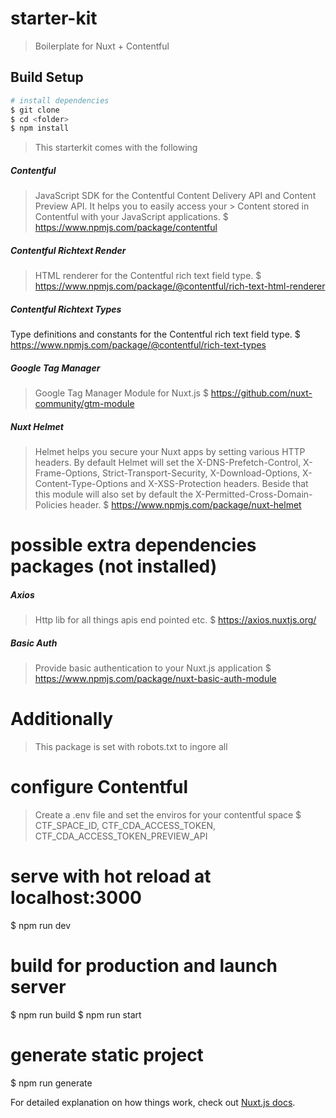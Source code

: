 # starter-kit

> Boilerplate for Nuxt + Contentful

## Build Setup

``` bash
# install dependencies
$ git clone
$ cd <folder>
$ npm install
```

> This starterkit comes with the following

##### Contentful
> JavaScript SDK for the Contentful Content Delivery API and Content Preview API. It helps you to easily access your > Content stored in Contentful with your JavaScript applications.
$ https://www.npmjs.com/package/contentful

##### Contentful Richtext Render
> HTML renderer for the Contentful rich text field type.
$ https://www.npmjs.com/package/@contentful/rich-text-html-renderer

##### Contentful Richtext Types
Type definitions and constants for the Contentful rich text field type.
$ https://www.npmjs.com/package/@contentful/rich-text-types

##### Google Tag Manager
> Google Tag Manager Module for Nuxt.js
$ https://github.com/nuxt-community/gtm-module

##### Nuxt Helmet
> Helmet helps you secure your Nuxt apps by setting various HTTP headers. By default Helmet will set the X-DNS-Prefetch-Control, X-Frame-Options, Strict-Transport-Security, X-Download-Options, X-Content-Type-Options and X-XSS-Protection headers. Beside that this module will also set by default the X-Permitted-Cross-Domain-Policies header.
$ https://www.npmjs.com/package/nuxt-helmet

# possible extra dependencies packages (not installed)
##### Axios
> Http lib for all things apis end pointed etc.
$ https://axios.nuxtjs.org/

##### Basic Auth
> Provide basic authentication to your Nuxt.js application
$ https://www.npmjs.com/package/nuxt-basic-auth-module

# Additionally
> This package is set with robots.txt to ingore all

# configure Contentful
> Create a .env file and set the enviros for your contentful space
$ CTF_SPACE_ID, CTF_CDA_ACCESS_TOKEN, CTF_CDA_ACCESS_TOKEN_PREVIEW_API

# serve with hot reload at localhost:3000
$ npm run dev

# build for production and launch server
$ npm run build
$ npm run start

# generate static project
$ npm run generate

For detailed explanation on how things work, check out [Nuxt.js docs](https://nuxtjs.org).
